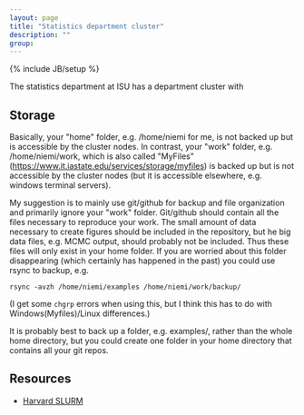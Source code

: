 ```yaml
---
layout: page
title: "Statistics department cluster"
description: ""
group: 
---
```

{% include JB/setup %}

The statistics department at ISU has a department cluster with 

## Storage

Basically, your "home" folder, e.g. /home/niemi for me, is not backed up but is accessible by the cluster nodes. In contrast, your "work" folder, e.g. /home/niemi/work, which is also called "MyFiles" (https://www.it.iastate.edu/services/storage/myfiles) is backed up but is not accessible by the cluster nodes (but it is accessible elsewhere, e.g. windows terminal servers).

My suggestion is to mainly use git/github for backup and file organization and primarily ignore your "work" folder. Git/github should contain all the files necessary to reproduce your work. The small amount of data necessary to create figures should be included in the repository, but he big data files, e.g. MCMC output, should probably not be included. Thus these files will only exist in your home folder. If you are worried about this folder disappearing (which certainly has happened in the past) you could use rsync to backup, e.g.

    rsync -avzh /home/niemi/examples /home/niemi/work/backup/

(I get some `chgrp` errors when using this, but I think this has to do with Windows(Myfiles)/Linux differences.)

It is probably best to back up a folder, e.g. examples/, rather than the whole home directory, but you could create one folder in your home directory that contains all your git repos. 


## Resources

- [Harvard SLURM](https://rc.fas.harvard.edu/resources/running-jobs/)
